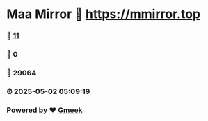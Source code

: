 # Maa Mirror :link: https://mmirror.top 
### :page_facing_up: [11](https://mmirror.top/tag.html) 
### :speech_balloon: 0 
### :hibiscus: 29064 
### :alarm_clock: 2025-05-02 05:09:19 
### Powered by :heart: [Gmeek](https://github.com/Meekdai/Gmeek)
